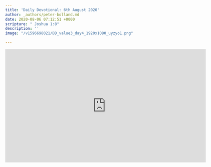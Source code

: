 ```yaml
---
title: 'Daily Devotional: 6th August 2020'
author: _authors/peter-bolland.md
date: 2020-08-06 07:12:51 +0000
scripture: " Joshua 1:8"
description: ''
image: "/v1596698021/DD_value3_day4_1920x1080_uyzyo1.png"

---
```

<iframe src="https://player.vimeo.com/video/445011264" width="640" height="360" frameborder="0" allow="autoplay; fullscreen" allowfullscreen></iframe>